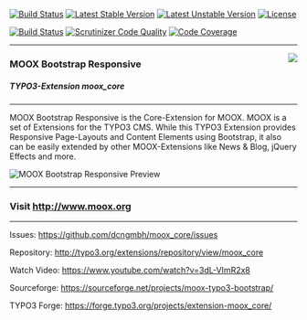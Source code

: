[![Build Status](https://travis-ci.org/dcngmbh/moox_core.svg?branch=master)](https://travis-ci.org/dcngmbh/moox_core)  [![Latest Stable Version](https://poser.pugx.org/dcngmbh/moox_core/v/stable.svg)](https://packagist.org/packages/dcngmbh/moox_core) [![Latest Unstable Version](https://poser.pugx.org/dcngmbh/moox_core/v/unstable.svg)](https://packagist.org/packages/dcngmbh/moox_core) [![License](https://poser.pugx.org/dcngmbh/moox_core/license.svg)](https://packagist.org/packages/dcngmbh/moox_core) 

[![Build Status](https://scrutinizer-ci.com/g/dcngmbh/moox_core/badges/build.png?b=master)](https://scrutinizer-ci.com/g/dcngmbh/moox_core/build-status/master) [![Scrutinizer Code Quality](https://scrutinizer-ci.com/g/dcngmbh/moox_core/badges/quality-score.png?b=master)](https://scrutinizer-ci.com/g/dcngmbh/moox_core/?branch=master) [![Code Coverage](https://scrutinizer-ci.com/g/dcngmbh/moox_core/badges/coverage.png?b=master)](https://scrutinizer-ci.com/g/dcngmbh/moox_core/?branch=master)

***

<img align="right" src="https://raw.github.com/dcngmbh/moox_core/master/ext_icon64.png"><h3>MOOX Bootstrap Responsive</h3>
<h5>TYPO3-Extension moox_core</h5>

***

MOOX Bootstrap Responsive is the Core-Extension for MOOX. MOOX is a set of Extensions for the TYPO3 CMS. While this TYPO3 Extension provides Responsive Page-Layouts and Content Elements using Bootstrap, it also can be easily extended by other MOOX-Extensions like News & Blog, jQuery Effects and more.

![MOOX Bootstrap Responsive Preview](https://raw.github.com/dcngmbh/moox_core/master/ext_preview_forge.jpg)

***

### Visit http://www.moox.org

***

Issues: https://github.com/dcngmbh/moox_core/issues

Repository: http://typo3.org/extensions/repository/view/moox_core

Watch Video: https://www.youtube.com/watch?v=3dL-VImR2x8

Sourceforge: https://sourceforge.net/projects/moox-typo3-bootstrap/

TYPO3 Forge: https://forge.typo3.org/projects/extension-moox_core/
